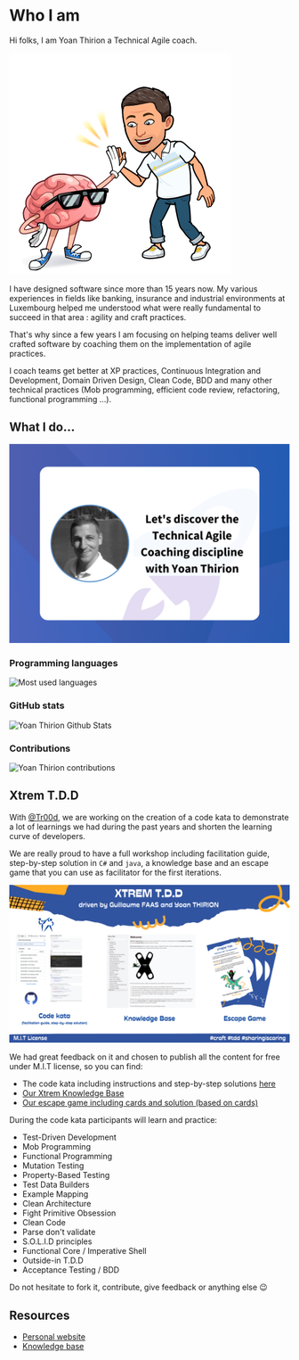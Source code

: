 # Who I am
Hi folks, I am Yoan Thirion a Technical Agile coach.

![Yoan Thirion](img/yot-brain.png)

I have designed software since more than 15 years now. My various experiences in fields like banking, insurance and industrial environments at Luxembourg helped me understood what were really fundamental to succeed in that area : agility and craft practices.

That's why since a few years I am focusing on helping teams deliver well crafted software by coaching them on the implementation of agile practices.

I coach teams get better at XP practices, Continuous Integration and Development, Domain Driven Design, Clean Code, BDD and many other technical practices 
(Mob programming, efficient code review, refactoring, functional programming ...).

## What I do...
[![How I work](img/promyze-article.png)](https://www.promyze.com/interview-technical-agile-coaching/)

### Programming languages
![Most used languages](https://github-readme-stats.vercel.app/api/top-langs/?username=ythirion&layout=compact&theme=gotham)

### GitHub stats
![Yoan Thirion Github Stats](https://github-readme-stats.vercel.app/api?username=ythirion&show_icons=true&theme=gotham)

### Contributions
![Yoan Thirion contributions](https://github-readme-streak-stats.herokuapp.com/?user=ythirion&show_icons=true&theme=gotham)

## Xtrem T.D.D
With [@Tr00d](https://github.com/tr00d), we are working on the creation of  a code kata to demonstrate a lot of learnings we had during the past years and 
shorten the learning curve of developers.

We are really proud to have a full workshop including facilitation guide, step-by-step solution in `C#` and `java`, a knowledge base and an escape game that you 
can use as facilitator for the first iterations.

![Xtrem T.D.D](img/xtrem-tdd.png)

We had great feedback on it and chosen to publish all the content for free under M.I.T license, so you can find:
- The code kata including instructions and step-by-step solutions [here](https://github.com/les-tontons-crafters/xtrem-tdd-money-kata)
- [Our Xtrem Knowledge Base](https://xtrem-tdd.netlify.app/)
- [Our escape game including cards and solution (based on cards)](https://github.com/les-tontons-crafters/xtrem-tdd-escape-game)

During the code kata participants will learn and practice: 
- Test-Driven Development
- Mob Programming
- Functional Programming
- Mutation Testing
- Property-Based Testing
- Test Data Builders
- Example Mapping
- Clean Architecture
- Fight Primitive Obsession
- Clean Code
- Parse don't validate
- S.O.L.I.D principles
- Functional Core / Imperative Shell
- Outside-in T.D.D
- Acceptance Testing / BDD

Do not hesitate to fork it, contribute, give feedback or anything else 😉

## Resources
- [Personal website](https://www.yoan-thirion.com/#home)
- [Knowledge base](https://yoan-thirion.gitbook.io/knowledge-base/)
